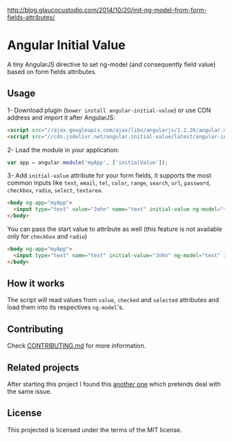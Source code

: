 http://blog.glaucocustodio.com/2014/10/20/init-ng-model-from-form-fields-attributes/

# Angular Initial Value

A tiny AngularJS directive to set ng-model (and consequently field value) based on form fields attributes.

## Usage

1- Download plugin (`bower install angular-initial-value`) or use CDN address and import it after AngularJS:
```html
<script src="//ajax.googleapis.com/ajax/libs/angularjs/1.2.26/angular.min.js"></script>
<script src="//cdn.jsdelivr.net/angular.initial-value/latest/angular-initial-value.min.js"></script>
```

2- Load the module in your application:
```js
var app = angular.module('myApp', ['initialValue']);
```

3- Add `initial-value` attribute for your form fields, it supports the most common inputs like `text`, `email`, `tel`, `color`, `range`, `search`, `url`, `password`, `checkbox`, `radio`, `select`, `textarea`.

```html
<body ng-app="myApp">
  <input type="text" value="John" name="text" initial-value ng-model="text" id="text"/>
</body>
```

You can pass the start value to attribute as well (this feature is not available only for `checkbox` and `radio`)
```html
<body ng-app="myApp">
  <input type="text" name="text" initial-value="John" ng-model="text" id="text"/>
</body>
```

## How it works

The script will read values from `value`, `checked` and `selected` attributes and load them into its respectives `ng-model`'s.


## Contributing

Check [CONTRIBUTING.md](CONTRIBUTING.md) for more information.

## Related projects

After starting this project I found this <a target="_blank" href="https://github.com/johngeorgewright/angular-auto-value">another one</a> which pretends deal with the same issue.

## License

This projected is licensed under the terms of the MIT license.
